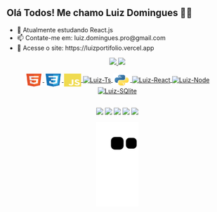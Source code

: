 ## Olá Todos! Me chamo Luiz Domingues 👋😁
<ul>
  <li>📘 Atualmente estudando React.js</li>
  <li>📫 Contate-me em: luiz.domingues.pro@gmail.com</li>
  <li>🔗 Acesse o site: https://luizportifolio.vercel.app</li>
</ul>
<div align="center">
  <a href="https://github.com/LuizAGDomingues">
  <img width="49%" src="https://github-readme-stats.vercel.app/api?username=LuizAGDomingues&show_icons=true&theme=dark&include_all_commits=true&count_private=true"/>
  <img width="50%" src="https://github-readme-stats.vercel.app/api/top-langs/?username=LuizAGDomingues&layout=compact&langs_count=7&theme=dark"/>
</div>
<div align="center" style="display: inline_block"><br>
  <img align="center" alt="Luiz-HTML" height="30" width="40" src="https://raw.githubusercontent.com/devicons/devicon/master/icons/html5/html5-original.svg">
  <img align="center" alt="Luiz-CSS" height="30" width="40" src="https://raw.githubusercontent.com/devicons/devicon/master/icons/css3/css3-original.svg">
  <img align="center" alt="Luiz-Js" height="30" width="40" src="https://raw.githubusercontent.com/devicons/devicon/master/icons/javascript/javascript-plain.svg">
  <img align="center" alt="Luiz-Ts" height="30" width="40" src="https://cdn.jsdelivr.net/gh/devicons/devicon/icons/typescript/typescript-original.svg" />
  <img align="center" alt="Luiz-Python" height="30" width="40" src="https://raw.githubusercontent.com/devicons/devicon/master/icons/python/python-original.svg">
  <img align="center" alt="Luiz-React" height="30" width="40" src="https://cdn.jsdelivr.net/gh/devicons/devicon/icons/react/react-original.svg" />
  <img align="center" alt="Luiz-Node" height="30" width="40" src="https://cdn.jsdelivr.net/gh/devicons/devicon/icons/nodejs/nodejs-original.svg" />
  <img align="center" alt="Luiz-SQlite" height="30" width="40" src="https://cdn.jsdelivr.net/gh/devicons/devicon/icons/sqlite/sqlite-original.svg" />
</div>
   
  ##
 
<div align="center"> 
  <a href="https://instagram.com/luiz_gdomingues" target="_blank"><img src="https://img.shields.io/badge/-Instagram-%23E4405F?style=for-the-badge&logo=instagram&logoColor=white" target="_blank"></a>
  <a href="https://www.linkedin.com/in/luiz-domingues-6437a5152/" target="_blank"><img src="https://img.shields.io/badge/-LinkedIn-%230077B5?style=for-the-badge&logo=linkedin&logoColor=white" target="_blank"></a> 
  <a href = "mailto:luizdomingues.contato@gmail.com"><img src="https://img.shields.io/badge/-Gmail-%23333?style=for-the-badge&logo=gmail&logoColor=white" target="_blank"></a>
  <a href = "https://wa.me/48988561149"><img src="https://img.shields.io/badge/WhatsApp-25D366?style=for-the-badge&logo=whatsapp&logoColor=white" target="_blank"></a>
  <a href = "https://telegram.me/LuizAGDomingues"><img src="https://img.shields.io/badge/Telegram-2CA5E0?style=for-the-badge&logo=telegram&logoColor=white" target="_blank"></a>
  
  ![Snake animation](https://github.com/LuizAGDomingues/LuizAGDomingues/blob/output/github-contribution-grid-snake.svg)
 
</div>
